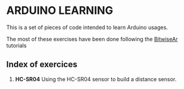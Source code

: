 # ARDUINO LEARNING
This is a set of pieces of code intended to learn Arduino usages.

The most of these exercises have been done following the [BitwiseAr](https://www.youtube.com/channel/UC4unPLtykzwO7MB3IvaQZaA) tutorials

## Index of exercices
1. **HC-SR04** Using the HC-SR04 sensor to build a distance sensor.
